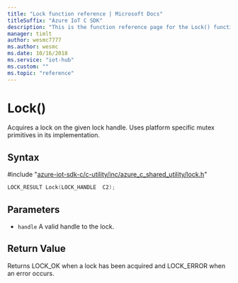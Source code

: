 ```yaml
---                             
title: "Lock function reference | Microsoft Docs" 
titleSuffix: "Azure IoT C SDK"            
description: "This is the function reference page for the Lock() function in the Azure IoT C SDK. This SDK is used with Azure IoT Hub and Azure IoT Hub Device Provisioning Service"            
manager: timlt                 
author: wesmc7777              
ms.author: wesmc               
ms.date: 10/16/2018                    
ms.service: "iot-hub"             
ms.custom: ""                
ms.topic: "reference"        
---                            
```


# Lock()

Acquires a lock on the given lock handle. Uses platform specific mutex primitives in its implementation.

## Syntax

\#include "[azure-iot-sdk-c/c-utility/inc/azure_c_shared_utility/lock.h](../lock-h.md)"  
```C
LOCK_RESULT Lock(LOCK_HANDLE  C2);
```

## Parameters
* `handle` A valid handle to the lock.

## Return Value
Returns LOCK_OK when a lock has been acquired and LOCK_ERROR when an error occurs.

